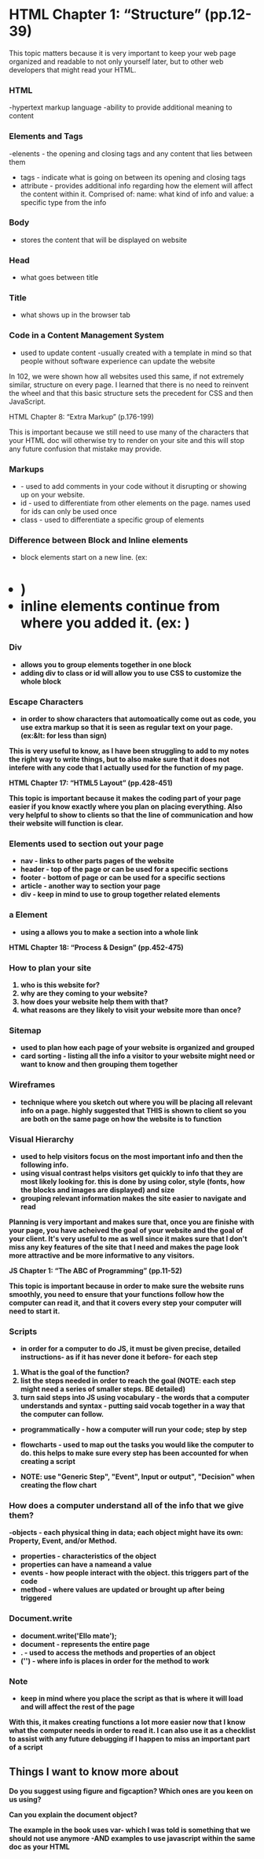 # HTML Chapter 1: “Structure” (pp.12-39)

This topic matters because it is very important to keep your web page organized and readable to not only yourself later, but to other web developers that might read your HTML.  

### HTML

-hypertext markup language
-ability to provide additional meaning to content

### Elements and Tags

  -elenents - the opening and closing tags and any content that lies between them

- tags - indicate what is going on between its opening and closing tags
- attribute - provides additional info regarding how the element will affect the content within it. Comprised of: name: what kind of info and value: a specific type from the info

### Body

- stores the content that will be displayed on website

### Head

- what goes between title

### Title

- what shows up in the browser tab

### Code in a Content Management System

- used to update content
-usually created with a template in mind so that people without software experience can update the website

In 102, we were shown how all websites used this same, if not extremely similar, structure on every page. I learned that there is no need to reinvent the wheel and that this basic structure sets the precedent for CSS and then JavaScript.

HTML Chapter 8: “Extra Markup” (p.176-199)

This is important because we still need to use many of the characters that your HTML doc will otherwise try to render on your site and this will stop any future confusion that mistake may provide.

### Markups

- <!--> - used to add comments in your code without it disrupting or showing up on your website.
- id - used to differentiate from other elements on the page. names used for ids can only be used once
- class - used to differentiate a specific group of elements

### Difference between Block and Inline elements

- block elements start on a new line. (ex: <h1> <p> <li>)
- inline elements continue from where you added it. (ex: <a> <b> <img>)

### Div

- allows you to group elements together in one block
- adding div to class or id will allow you to use CSS to customize the whole block

### Escape Characters

- in order to show characters that automoatically come out as code, you use extra markup so that it is seen as regular text on your page. (ex:&lt: for less than sign)

This is very useful to know, as I have been struggling to add to my notes the right way to write things, but to also make sure that it does not intefere with any code that I actually used for the function of my page.

HTML Chapter 17: “HTML5 Layout” (pp.428-451)

This topic is important because it makes the coding part of your page easier if you know exactly where you plan on placing everything. Also very helpful to show to clients so that the line of communication and how their website will function is clear.

### Elements used to section out your page

- nav - links to other parts pages of the website
- header - top of the page or can be used for a specific sections
- footer - bottom of page or can be used for a specific sections
- article - another way to section your page
- div - keep in mind to use to group together related elements

### a Element

- using a allows you to make a section into a whole link

HTML Chapter 18: “Process & Design” (pp.452-475)

### How to plan your site

1. who is this website for?
2. why are they coming to your website?
3. how does your website help them with that?
4. what reasons are they likely to visit your website more than once?

### Sitemap

- used to plan how each page of your website is organized and grouped
- card sorting - listing all the info a visitor to your website might need or want to know and then grouping them together

### Wireframes

- technique where you sketch out where you will be placing all relevant info on a page. highly suggested that THIS is shown to client so you are both on the same page on how the website is to function

### Visual Hierarchy

- used to help visitors focus on the most important info and then the following info.
- using visual contrast helps visitors get quickly to info that they are most likely looking for. this is done by using color, style (fonts, how the blocks and images are displayed) and size
- grouping relevant information makes the site easier to navigate and read

Planning is very important and makes sure that, once you are finishe with your page, you have acheived the goal of your website and the goal of your client. It's very useful to me as well since it makes sure that I don't miss any key features of the site that I need and makes the page look more attractive and be more informative to any visitors.

JS Chapter 1: “The ABC of Programming” (pp.11-52)

This topic is important because in order to make sure the website runs smoothly, you need to ensure that your functions follow how the computer can read it, and that it covers every step your computer will need to start it.

### Scripts

- in order for a computer to do JS, it must be given precise, detailed instructions- as if it has never done it before- for each step

1. What is the goal of the function?
2. list the steps needed in order to reach the goal (NOTE: each step might need a series of smaller steps. BE detailed)
3. turn said steps into JS using **vocabulary** - the words that a computer understands and **syntax** - putting said vocab together in a way that the computer can follow.

- programmatically - how a computer will run your code; step by step

- flowcharts - used to map out the tasks you would like the computer to do. this helps to make sure every step has been accounted for when creating a script
- NOTE: use "Generic Step", "Event", Input or output", "Decision" when creating the flow chart

### How does a computer understand all of the info that we give them?
-objects - each physical thing in data; each object might have its own: Property, Event, and/or Method.

- properties - characteristics of the object
- properties can have a **name**and a **value**
- events - how people interact with the object. this triggers part of the code
- method - where values are updated or brought up after being triggered

### Document.write

- document.write('Ello mate');
- document - represents the entire page
- . - used to access the methods and properties of an object
- ('') - where info is places in order for the method to work

### Note

- keep in mind where you place the script as that is where it will load and will affect the rest of the page

With this, it makes creating functions a lot more easier now that I know what the computer needs in order to read it. I can also use it as a checklist to assist with any future debugging if I happen to miss an important part of a script

## Things I want to know more about

Do you suggest using figure and figcaption?
Which ones are you keen on us using?

Can you explain the document object?

The example in the book uses var- which I was told is something that we should not use anymore -AND examples to use javascript within the same doc as your HTML
